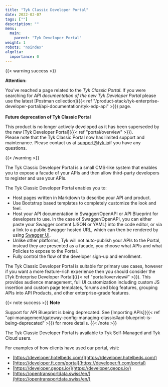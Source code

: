 ```yaml
---
title: "Tyk Classic Developer Portal"
date: 2022-02-07
tags: [""]
description: ""
menu:
  main:
    parent: "Tyk Developer Portal"
weight: 1
robots: "noindex"
algolia:
  importance: 0
---
```


{{< warning success >}}

**Attention:**

You’ve reached a page related to the *Tyk Classic Portal*. If you were searching for *API documentation of the new Tyk
Developer Portal* please use the latest
[Postman collection]({{< ref "/product-stack/tyk-enterprise-developer-portal/api-documentation/tyk-edp-api" >}}) page.
</br>
</br>
**Future deprecation of Tyk Classic Portal**

This product is no longer actively developed as it
has been superseded by the new [Tyk Developer Portal]({{< ref "portal/overview" >}}).
</br>
Please note that the Tyk Classic Portal now has limited support and maintenance. Please contact us at
[support@tyk.io](<mailto:support@tyk.io?subject=Tyk classic developer portal>)if you have any questions.

{{< /warning >}}

The Tyk Classic Developer Portal is a small CMS-like system that enables you to expose a facade of your APIs and then allow third-party developers to register and use your APIs.

The Tyk Classic Developer Portal enables you to:

*   Host pages written in Markdown to describe your API and product.
*   Use Bootstrap based templates to completely customize the look and feel.
*   Host your API documentation in Swagger/OpenAPI or API Blueprint for developers to use. In the case of Swagger/OpenAPI, you can either paste your Swagger content (JSON or YAML) into the code editor, or via a link to a public Swagger hosted URL, which can then be rendered by using [Swagger UI](https://swagger.io/tools/swagger-ui/).
*   Unlike other platforms, Tyk will not auto-publish your APIs to the Portal, instead they are presented as a facade, you choose what APIs and what Policies to expose to the Portal.
*   Fully control the flow of the developer sign-up and enrollment.

The Tyk Classic Developer Portal is suitable for primary use cases, however if you want a more feature-rich experience then you should consider the [Tyk Enterprise Developer Portal]({{< ref "portal/overview#" >}}). This provides audience management, full UI customization including custom JS insertion and custom page templates, forums and blog features, grouping APIs into API Products, and other enterprise-grade features.

{{< note success >}}
**Note**  

Support for API Blueprint is being deprecated. See [Importing APIs]({{< ref "api-management/gateway-config-managing-classic#api-blueprint-is-being-deprecated" >}}) for more details.
{{< /note >}}

The Tyk Classic Developer Portal is available to Tyk Self-Managed and Tyk Cloud users.

For examples of how clients have used our portal, visit:

- [https://developer.hotelbeds.com/](https://developer.hotelbeds.com/)
- [https://developer.ft.com/portal](https://developer.ft.com/portal)
- [https://developer.geops.io/](https://developer.geops.io/)
- [https://opentransportdata.swiss/en/](https://opentransportdata.swiss/en/)
